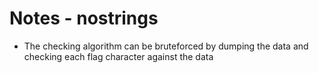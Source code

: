 # Notes - nostrings

- The checking algorithm can be bruteforced by dumping the data and checking each flag character against the data
